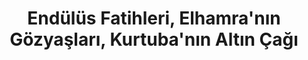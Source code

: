 ---
order: 7
title:  "Endülüs Fatihleri, Elhamra'nın Gözyaşları, Kurtuba'nın Altın Çağı"
img: "/assets/images/slides/3.jpg"
mobile-img: "/assets/images/slides/3m.jpg"
href: "#"
target: "" # _blank
---